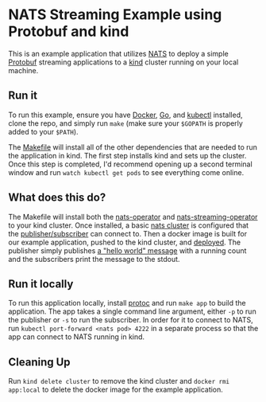# NATS Streaming Example using Protobuf and kind

This is an example application that utilizes [NATS](http://nats.io) to deploy a
simple [Protobuf](https://developers.google.com/protocol-buffers) streaming
applications to a [kind](https://kind.sigs.k8s.io) cluster running on your local
machine.

## Run it

To run this example, ensure you have [Docker](http://docker.com),
[Go](https://golang.org/), and
[kubectl](https://kubectl.docs.kubernetes.io/installation/kubectl/) installed,
clone the repo, and simply run `make` (make sure your `$GOPATH` is properly
added to your `$PATH`).

The [Makefile](./Makefile) will install all of the other dependencies that are
needed to run the application in kind. The first step installs kind and sets up
the cluster. Once this step is completed, I'd recommend opening up a second
terminal window and run `watch kubectl get pods` to see everything come online.

## What does this do?

The Makefile will install both the
[nats-operator](https://github.com/nats-io/nats-operator) and
[nats-streaming-operator](https://github.com/nats-io/nats-streaming-operator) to
your kind cluster. Once installed, a basic [nats cluster](./k8s/nats) is
configured that the [publisher/subscriber](./main.go) can connect to. Then a
docker image is built for our example application, pushed to the kind cluster,
and [deployed](./k8s/app). The publisher simply publishes
[a "hello world" message](./hello.proto) with a running count and the
subscribers print the message to the stdout.

## Run it locally

To run this application locally, install
[protoc](https://grpc.io/docs/protoc-installation/) and run `make app` to build
the application. The app takes a single command line argument, either `-p` to
run the publisher or `-s` to run the subscriber. In order for it to connect to
NATS, run `kubectl port-forward <nats pod> 4222` in a separate process so that
the app can connect to NATS running in kind.

## Cleaning Up

Run `kind delete cluster` to remove the kind cluster and `docker rmi app:local`
to delete the docker image for the example application.
